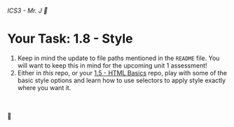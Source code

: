 ###### ICS3 - Mr. J 🐯

# Your Task: 1.8 - Style

1. Keep in mind the update to file paths mentioned in the `README` file. You will want to keep this in mind for the upcoming unit 1 assessment!
2. Either in *this* repo, or your [1.5 - HTML Basics](https://www.brash.ca/ics3/1/5) repo, play with some of the basic style options and learn how to use selectors to apply style exactly where you want it.

<br><br>
🐯
